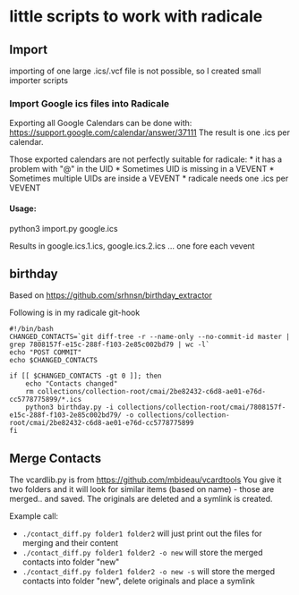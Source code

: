 # little scripts to work with radicale

## Import

importing of one large .ics/.vcf file is not possible, so I created small importer scripts

### Import Google ics files into Radicale

Exporting all Google Calendars can be done with: https://support.google.com/calendar/answer/37111
The result is one .ics per calendar.

Those exported calendars are not perfectly suitable for radicale:
    * it has a problem with "@" in the UID
    * Sometimes UID is missing in a VEVENT
    * Sometimes multiple UIDs are inside a VEVENT
    * radicale needs one .ics per VEVENT

#### Usage:

python3 import.py google.ics

Results in google.ics.1.ics, google.ics.2.ics ... one fore each vevent


## birthday

Based on https://github.com/srhnsn/birthday_extractor

Following is in my radicale git-hook
```
#!/bin/bash
CHANGED_CONTACTS=`git diff-tree -r --name-only --no-commit-id master | grep 7808157f-e15c-288f-f103-2e85c002bd79 | wc -l`
echo "POST COMMIT"
echo $CHANGED_CONTACTS

if [[ $CHANGED_CONTACTS -gt 0 ]]; then
    echo "Contacts changed"
    rm collections/collection-root/cmai/2be82432-c6d8-ae01-e76d-cc5778775899/*.ics
    python3 birthday.py -i collections/collection-root/cmai/7808157f-e15c-288f-f103-2e85c002bd79/ -o collections/collection-root/cmai/2be82432-c6d8-ae01-e76d-cc5778775899
fi
```


## Merge Contacts

The vcardlib.py is from https://github.com/mbideau/vcardtools
You give it two folders and it will look for similar items (based on name) - those are merged.. and saved.
The originals are deleted and a symlink is created.

Example call:
* `./contact_diff.py folder1 folder2` will just print out the files for merging and their content
* `./contact_diff.py folder1 folder2 -o new` will store the merged contacts into folder "new"
* `./contact_diff.py folder1 folder2 -o new -s` will store the merged contacts into folder "new", delete originals and place a symlink
